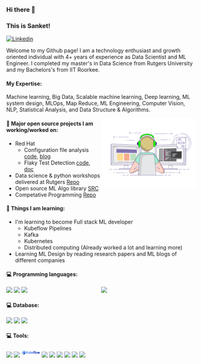 ### Hi there 👋 
### This is Sanket!

[![Linkedin](https://img.shields.io/badge/-LinkedIn-blue?style=flat&logo=Linkedin&logoColor=white)](https://www.linkedin.com/in/sanketbadhe/)

Welcome to my Github page! I am a technology enthusiast and growth oriented individual with 4+ years of experience as Data Scientist and ML Engineer. I completed my master's in Data Science from Rutgers University and my Bachelors's from IIT Roorkee.

#### My Expertise:
Machine learning, Big Data, Scalable machine learning, Deep learning, ML system design, MLOps, Map Reduce, ML Engineering, Computer Vision, NLP, Statistical Analysis, and Data Structure & Algorithms.

<img align="right" alt="img" src="https://github.com/SankBad/SankBad/blob/main/coder.gif" width="50%" height="auto" />


#### 🌱 Major open source projects I am working/worked on: 
- Red Hat
  - Configuration file analysis [code](https://github.com/aicoe-aiops/configuration-files-analysis), [blog](https://www.operate-first.cloud/data-science/configuration-files-analysis/docs/blog/configuration-file-analysis-blog.md)
  - Flaky Test Detection [code](https://www.operate-first.cloud/data-science/ocp-ci-analysis/notebooks/failure-type-classification/background/testgrid_flakiness_detection.ipynb), [doc](https://www.operate-first.cloud/data-science/ocp-ci-analysis/notebooks/failure-type-classification/)
- Data science & python workshops delivered at Rutgers [Repo](https://github.com/SankBad/Rutgers_library_python_workshop_fall2020)
- Open source ML Algo library [SRC](https://github.com/SankBad/Data-Mining-Algorithms)
- Competative Programming [Repo](https://github.com/SankBad/Competative_Programming)

#### :muscle: Things I am learning:
- I'm learning to become Full stack ML developer
  - Kubeflow Pipelines 
  - Kafka
  - Kubernetes
  - Distributed computing (Already worked a lot and learning more)
- Learning ML Design by reading research papers and ML blogs of different companies

#### :computer: Programming languages: 
<p>
	<img width="50%" align="right" src="https://github-readme-stats.vercel.app/api?username=SankBad&show_icons=true&hide_border=true&theme=dark" />

<code><img width="10%" src="https://www.vectorlogo.zone/logos/python/python-ar21.svg"></code>
<code><img width="8%" src="https://www.vectorlogo.zone/logos/r-project/r-project-icon.svg"></code>
<code><img width="10%" src="https://www.vectorlogo.zone/logos/java/java-ar21.svg"></code>


#### :computer: Database: 
<code><img width="10%" src="https://www.vectorlogo.zone/logos/mongodb/mongodb-ar21.svg"></code>
<code><img width="10%" src="https://www.vectorlogo.zone/logos/mysql/mysql-ar21.svg"></code>
<code><img width="10%" src="https://www.vectorlogo.zone/logos/oracle/oracle-ar21.svg"></code>

#### :computer: Tools: 

<code><img width="10%" src="https://www.vectorlogo.zone/logos/apache_spark/apache_spark-ar21.svg"></code>
<code><img width="10%" src="https://www.vectorlogo.zone/logos/ceph/ceph-ar21.svg"></code>
<code><img width="10%" src="https://github.com/SankBad/SankBad/blob/main/kubeflow.png"></code>
<code><img width="10%" src="https://www.vectorlogo.zone/logos/kubernetes/kubernetes-ar21.svg"></code>
<code><img width="10%" src="https://www.vectorlogo.zone/logos/tensorflow/tensorflow-ar21.svg"></code>
<code><img width="10%" src="https://www.vectorlogo.zone/logos/git-scm/git-scm-ar21.svg"></code>
<code><img width="10%" src="https://www.vectorlogo.zone/logos/jupyter/jupyter-ar21.svg"></code>
<code><img width="10%" src="https://www.vectorlogo.zone/logos/apache_kafka/apache_kafka-ar21.svg"></code>
<code><img width="10%" src="https://www.vectorlogo.zone/logos/redis/redis-ar21.svg"></code>

</p>
